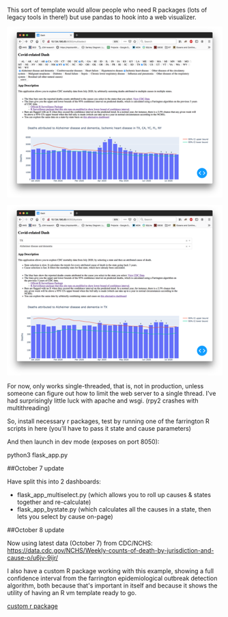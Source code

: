 This sort of template would allow people who need R packages (lots of legacy tools in there!) but use pandas to hook into a web visualizer.

![dash 1](https://github.com/JohnMulligan/covid-dash-r-surveillance/blob/master/dash1.png)

![dash 2](https://github.com/JohnMulligan/covid-dash-r-surveillance/blob/master/dash2.png)

For now, only works single-threaded, that is, not in production, unless someone can figure out how to limit the web server to a single thread. I've had surprisingly little luck with apache and wsgi.
(rpy2 crashes with multithreading)

So, install necessary r packages, test by running one of the farrington R scripts in here (you'll have to pass it state and cause parameters)

And then launch in dev mode (exposes on port 8050):

python3 flask_app.py

##October 7 update

Have split this into 2 dashboards:
* flask_app_multiselect.py (which allows you to roll up causes & states together and re-calculate)
* flask_app_bystate.py (which calculates all the causes in a state, then lets you select by cause on-page)

##October 8 update

Now using latest data (October 7) from CDC/NCHS: https://data.cdc.gov/NCHS/Weekly-counts-of-death-by-jurisdiction-and-cause-o/u6jv-9ijr/



I also have a custom R package working with this example, showing a full confidence interval from the farrington epidemiological outbreak detection algorithm, both because that's important in itself and because it shows the utility of having an R vm template ready to go.

[custom r package](https://github.com/JohnMulligan/surveillance-1)
